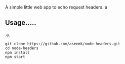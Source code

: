 A simple little web app to echo request headers.
a
## Usage.....
.a.
```
git clone https://github.com/aseemk/node-headers.git
cd node-headers
npm install
npm start
```
